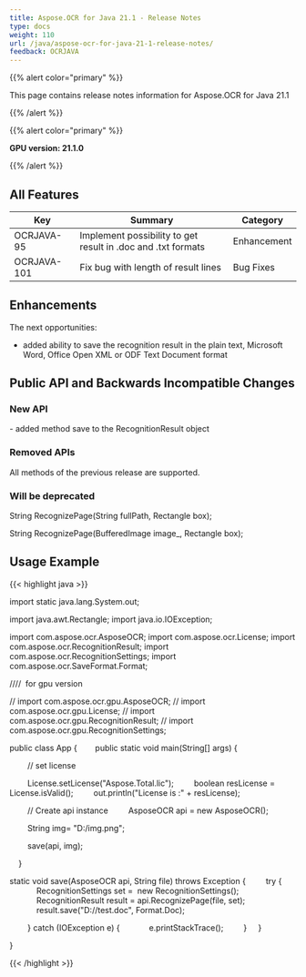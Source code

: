 ```yaml
---
title: Aspose.OCR for Java 21.1 - Release Notes
type: docs
weight: 110
url: /java/aspose-ocr-for-java-21-1-release-notes/
feedback: OCRJAVA
---
```


{{% alert color="primary" %}}

This page contains release notes information for Aspose.OCR for Java 21.1

{{% /alert %}}

{{% alert color="primary" %}}

**GPU version: 21.1.0**

{{% /alert %}}

## All Features

|Key|Summary|Category|
|---|---|---|
|OCRJAVA-95|Implement possibility to get result in .doc and .txt formats|Enhancement|
|OCRJAVA-101|Fix bug with length of result lines|Bug Fixes|


## Enhancements

The next opportunities:

- added ability to save the recognition result in the plain text, Microsoft Word, Office Open XML or ODF Text Document format

## Public API and Backwards Incompatible Changes

### New API

- added method save to the RecognitionResult object

### Removed APIs

All methods of the previous release are supported.

### Will be deprecated

String RecognizePage(String fullPath, Rectangle box);

String RecognizePage(BufferedImage image_, Rectangle box);

## Usage Example

{{< highlight java >}}

import static java.lang.System.out;

import java.awt.Rectangle;
import java.io.IOException;

import com.aspose.ocr.AsposeOCR;
import com.aspose.ocr.License;
import com.aspose.ocr.RecognitionResult;
import com.aspose.ocr.RecognitionSettings;
import com.aspose.ocr.SaveFormat.Format;

////  for gpu version

// import com.aspose.ocr.gpu.AsposeOCR;
// import com.aspose.ocr.gpu.License;
// import com.aspose.ocr.gpu.RecognitionResult;
// import com.aspose.ocr.gpu.RecognitionSettings;

public class App {
       public static void main(String[] args) {

        // set license    

        License.setLicense("Aspose.Total.lic");
        boolean resLicense = License.isValid();
        out.println("License is :" + resLicense);

        // Create api instance
        AsposeOCR api = new AsposeOCR();

        String img= "D:/img.png";

        save(api, img);

    }



static void save(AsposeOCR api, String file) throws Exception {
        try {
            RecognitionSettings set =  new RecognitionSettings();
            RecognitionResult result = api.RecognizePage(file, set);
            result.save("D://test.doc", Format.Doc);

        } catch (IOException e) {
            e.printStackTrace();
        }
    }

}

{{< /highlight >}}
